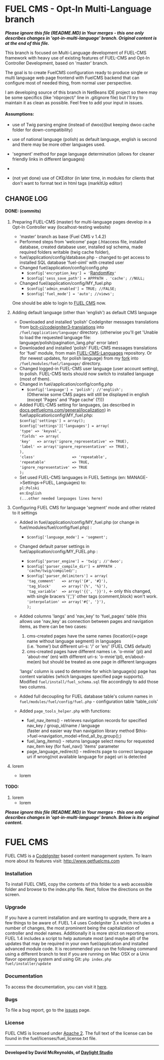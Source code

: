 # FUEL CMS - Opt-In Multi-Language branch
***Please ignore this file (README.MD) in Your merges - this one only describes changes in 'opt-in-multi-language' branch.
Original content is at the end of this file.***

This branch is focused on Multi-Language development of FUEL-CMS framework with heavy use of existing features of FUEL-CMS
and Opt-In Controller Development, based on 'master' branch.

The goal is to create FuelCMS configuration ready to produce single or multi language web page frontend with FuelCMS backend
that can configure most of needed thing, from normal user perspective.

I am developing source of this branch in NetBeans IDE project so there may be some specifics
(like 'nbproject/' line in .gitignore file) but I'll try to maintain it as clean as possible.
Feel free to add your input in issues.

#### Assumptions:

- use of Twig parsing engine (instead of dwoo)(but keeping dwoo cache folder for down-compatibility)
- use of national language (polish) as default language, english is second and there may be more other languages used.
- 'segment' method for page language determination (allows for cleaner friendly links in different languages)
- 
    
- (not yet done) use of CKEditor (in later time, in modules for clients that don't want to format text in html tags (markItUp editor)

## CHANGE LOG

#### DONE: (commits)
1. Preparing FUEL-CMS (master) for multi-language pages develop in a Opt-In Controller way (localhost-testing website)
   - 'master' branch as base (Fuel CMS v 1.4.2)
   - Performed steps from 'welcome' page (.htaccess file, installed database, created database user, installed sql schema,
     made required folders writable (twig cache folder), 
   - fuel/application/config/database.php - changed to get access to installed SQL database 'fuel-oiml' with created user
   - Changed fuel/application/config/config.php
     - `$config['encryption_key'] = '`[RandomKey](https://randomkeygen.com/)`'`
     - `$config['sess_save_path'] = APPPATH . 'cache'; //NULL;`
   - Changed fuel/application/config/MY_fuel.php
     - `$config['admin_enabled'] = TRUE; //FALSE;`
     - `$config['fuel_mode'] = 'auto'; //views';`
     
    One should be able to login to [FUEL CMS](http://localhost/fuel-oiml/fuel) now.

2. Adding default language (other than 'english') as default CMS language
   - Downloaded and installed 'polish' CodeIgniter messages translations
     from [bcit-ci/codeigniter3-translations](https://github.com/bcit-ci/codeigniter3-translations)
     into `/fuel/application/language/` directory.
     (otherwise you'll get 'Unable to load the requested language file: language/polish/pagination_lang.php' error later)
   - Downloaded and installed 'polish' FUEL-CMS messages translations for 'fuel' module,
     from main [FUEL-CMS-Languages](https://github.com/daylightstudio/FUEL-CMS-Languages) repository.
     Or (for newest updates, for polish language) from my [fork](https://github.com/TomZdulski/FUEL-CMS-Languages)
     into `/fuel/modules/fuel/language/` directory.
   - Changed logged-in FUEL-CMS user language (user account setting), to polish. FUEL-CMS texts should now switch to
     installed language (most of them).
   - Changed in fuel/application/config/config.php
     - `$config['language'] = 'polish'; //'english';`<br/>
     (Otherwise some CMS pages will still be displayed in english (except 'Pages' and 'Page cache' (?)))
   - Added FUEL-CMS setting for languages, (as described in [docs.getfuelcms.com/general/localization](http://docs.getfuelcms.com/general/localization))
     in<br/>fuel\application\config\MY_fuel.php:<br/>
     `$config['settings'] = array();`<br/>
     `$config['settings']['languages'] = array(`<br/>
        `'type' => 'keyval',`<br/>
        `'fields' => array(`<br/>
          `'key'   => array('ignore_representative' => TRUE),`<br/>
          `'label' => array('ignore_representative' => TRUE),`<br/>
        `),`<br/>
        `'class'                 => 'repeatable',`<br/>
        `'repeatable'            => TRUE,`<br/>
        `'ignore_representative' => TRUE`<br/>
      `);`<br/>
   - Set used FUEL-CMS languages in FUEL Settings (en: MANAGE->Settings->FUEL, Languages) to:<br/>
     `pl:Polski`<br/>
     `en:English`<br/>
     `(...other needed languages lines here)`

3. Configuring FUEL CMS for language 'segment' mode and other related to it settings
   - Added in fuel/application/config/MY_fuel.php (or change in fuel/modules/fuel/config/fuel.php) :
     - `$config['language_mode'] = 'segment';`
   - Changed default parser settings in fuel/application/config/MY_FUEL.php :
     - `$config['parser_engine'] = 'twig'; //'dwoo';`
     - `$config['parser_compile_dir'] = APPPATH . 'cache/twig/compiled/';` 
     - `$config['parser_delimiters'] = array(`<br/>
       `'tag_comment'   => array('{#', '#}'),`<br/>
       `'tag_block'     => array('{%', '%}'),`<br/>
       `'tag_variable'  => array('{{', '}}'),` &lt;- only this changed, with single bracers '{','}' other tags (comment,block)
 won't work.<br/>
       `'interpolation' => array('#{', '}'),`<br/>
       `);`<br/>
   - Added columns 'langs' and 'nav_key' to 'fuel_pages' table (this allows use 'nav_key' as  connection between pages
     and navigation items, as there can be two cases:
     1. cms-created pages have the same names (location)(&lt;-page name without language segment) in languages<br/>
     (i.e. 'home') but different uri-s: '/' or 'en/' (FUEL CMS default)
     2. cms-created pages have different names i.e. 'o-mnie' (pl) and 'about-me' (en) with different uri-s: 'o-mnie'(pl),
        en/about-me(en) but should be treated as one page in different languages

     'langs' column is used to determine for which language(s) page has content variables (which languages specified page supports).
     Modified `fuel/install/fuel_schema.sql` file accordingly to add those two columns.
   - Added full decoupling for FUEL database table's column names in `fuel/modules/fuel/config/fuel.php` - configuration table 'table_cols'
   - Added `page_tools_helper.php` with functions:
     - fuel_nav_items() - retrieves navigation records for specified nav_key / group_id/name / language<br/>
       (faster and easier way than navigation library method $this->fuel->navigation_model->find_all_by_group();)
     - fuel_lang_items() - returns language select menu for requested nav_item key (for fuel_nav() 'items' parameter
     -  page_language_redirect() - redirects page to correct language uri if wrong(not available language for page) uri is detected

4. lorem
   - lorem

#### TODO:
1. lorem
   - lorem

***Please ignore this file (README.MD) in Your merges - this one only describes changes in 'opt-in-multi-language' branch.
Below is its original content.***

# FUEL CMS
FUEL CMS is a [CodeIgniter](https://codeigniter.com) based content management system. To learn more about its features visit: http://www.getfuelcms.com

### Installation
To install FUEL CMS, copy the contents of this folder to a web accessible folder and browse to the index.php file. Next, follow the directions on the screen. 

### Upgrade
If you have a current installation and are wanting to upgrade, there are a few things to be aware of. FUEL 1.4 uses CodeIgniter 3.x which includes a number of changes, the most prominent being the capitalization of controller and model names. Additionally it is more strict on reporting errors. FUEL 1.4 includes a script to help automate most (and maybe all) of the updates that may be required in your own fuel/application and installed advanced module code. It is recommended you run the following command using a different branch to test if you are running on Mac OSX or a Unix flavor operating system and using Git:
``php index.php fuel/installer/update``

### Documentation
To access the documentation, you can visit it [here](http://docs.getfuelcms.com).

### Bugs
To file a bug report, go to the [issues](http://github.com/daylightstudio/FUEL-CMS/issues) page.

### License
FUEL CMS is licensed under [Apache 2](http://www.apache.org/licenses/LICENSE-2.0.html). The full text of the license can be found in the fuel/licenses/fuel_license.txt file.

___

__Developed by David McReynolds, of [Daylight Studio](http://www.thedaylightstudio.com/)__
